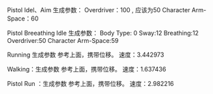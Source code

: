 Pistol Idel、Aim 生成参数：
Overdriver：100 , 应该为50
Character Arm-Space：60

Pistol Breeathing Idle 生成参数：
Body Type: 0
Sway:12
Breathing:12
Overdriver:50
Character Arm-Space:59

Running 生成参数 参考上面，携带位移。
速度：3.442973

Walking：生成参数 参考上面，携带位移。
速度：1.637436

Pistol Run ：生成参数 参考上面，携带位移。
速度：2.982216